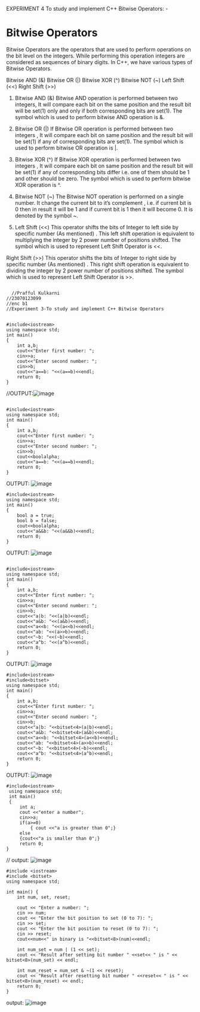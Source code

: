 EXPERIMENT 4 To study and implement C++ Bitwise Operators: -
#  Bitwise Operators
Bitwise Operators are the operators that are used to perform operations on the bit level on the integers.
While performing this operation integers are considered as sequences of binary digits. In C++, we have various types of Bitwise Operators.

Bitwise AND (&) Bitwise OR (|) Bitwise XOR (^) Bitwise NOT (~) Left Shift (<<) Right Shift (>>)

1. Bitwise AND (&)
Bitwise AND operation is performed between two integers, It will compare each bit on the same position and the result bit will be set(1) only
and only if both corresponding bits are set(1). The symbol which is used to perform bitwise AND operation is &.

3. Bitwise OR (|)
If Bitwise OR operation is performed between two integers , It will compare each bit on same position and the result bit will be set(1) if any of corresponding bits are set(1).
 The symbol which is used to perform bitwise OR operation is |.

5. Bitwise XOR (^)
If Bitwise XOR operation is performed between two integers , It will compare each bit on same position and the result bit will be set(1) if any of corresponding bits differ
 i.e. one of them should be 1 and other should be zero. The symbol which is used to perform bitwise XOR operation is ^.

7. Bitwise NOT (~)
The Bitwise NOT operation is performed on a single number. It change the current bit to it’s complement , i.e. if current bit is 0 then in result it will be 1
and if current bit is 1 then it will become 0. It is denoted by the symbol ~.

9. Left Shift (<<)
This operator shifts the bits of Integer to left side by specific number (As mentioned) .
 This left shift operation is equivalent to multiplying the integer by 2 power number of positions shifted. The symbol which is used to represent Left Shift Operator is <<.



Right Shift (>>)
This operator shifts the bits of Integer to right side by specific number (As mentioned) . This right shift operation is equivalent to dividing the integer by 2 power number of positions shifted. The symbol which is used to represent Left Shift Operator is >>.

~~~  code: 
  
  //Prafful Kulkarni
//23070123099
//enc b1
//Experiment 3-To study and implement C++ Bitwise Operators


#include<iostream>
using namespace std;
int main()
{
    int a,b;
    cout<<"Enter first number: ";
    cin>>a;
    cout<<"Enter second number: ";
    cin>>b;
    cout<<"a==b: "<<(a==b)<<endl;
    return 0;
}
~~~

//OUTPUT:![image](https://github.com/user-attachments/assets/f5b5c6f6-aaca-4a15-b23b-6bab86bbc43d)

~~~

#include<iostream>
using namespace std;
int main()
{
    int a,b;
    cout<<"Enter first number: ";
    cin>>a;
    cout<<"Enter second number: ";
    cin>>b;
    cout<<boolalpha;
    cout<<"a==b: "<<(a==b)<<endl;
    return 0;
}
~~~

OUTPUT:
![image](https://github.com/user-attachments/assets/7eb669f9-0b45-487a-b274-bb4d899014f0)


~~~
#include<iostream>
using namespace std;
int main()
{
    bool a = true;
    bool b = false;
    cout<<boolalpha;
    cout<<"a&&b: "<<(a&&b)<<endl;
    return 0;
}
~~~
OUTPUT:
![image](https://github.com/user-attachments/assets/d31fe099-0bb4-45f4-97a0-e8b1a21a86f4)

~~~

#include<iostream>
using namespace std;
int main()
{
    int a,b;
    cout<<"Enter first number: ";
    cin>>a;
    cout<<"Enter second number: ";
    cin>>b;
    cout<<"a|b: "<<(a|b)<<endl;
    cout<<"a&b: "<<(a&b)<<endl;
    cout<<"a<<b: "<<(a<<b)<<endl;
    cout<<"ab: "<<(a>>b)<<endl;
    cout<<"~b: "<<(~b)<<endl;
    cout<<"a^b: "<<(a^b)<<endl;
    return 0;
}
~~~

OUTPUT:
 ![image](https://github.com/user-attachments/assets/94f2e7b5-d9eb-40eb-84a7-ad4d5c4a1e92)


~~~
#include<iostream>
#include<bitset>
using namespace std;
int main()
{
    int a,b;
    cout<<"Enter first number: ";
    cin>>a;
    cout<<"Enter second number: ";
    cin>>b;
    cout<<"a|b: "<<bitset<4>(a|b)<<endl;
    cout<<"a&b: "<<bitset<4>(a&b)<<endl;
    cout<<"a<<b: "<<bitset<4>(a<<b)<<endl;
    cout<<"ab: "<<bitset<4>(a>>b)<<endl;
    cout<<"~b: "<<bitset<4>(~b)<<endl;
    cout<<"a^b: "<<bitset<4>(a^b)<<endl;
    return 0;
}
~~~
OUTPUT:
![image](https://github.com/user-attachments/assets/b05f13b1-fa05-4f91-bb45-55edae920ba1)

~~~
#include<iostream>
 using namespace std;
 int main()
 {
     int a;
     cout <<"enter a number";
     cin>>a;
     if(a>=0)
         { cout <<"a is greater than 0";}
     else
     {cout<<"a is smaller than 0";}
     return 0;
}
~~~
// output:
![image](https://github.com/user-attachments/assets/a9450b4d-075f-4261-b927-ef18309286c3)

~~~// bit position:
#include <iostream>
#include <bitset>
using namespace std;

int main() {
    int num, set, reset;
    
    cout << "Enter a number: ";
    cin >> num;
    cout << "Enter the bit position to set (0 to 7): ";
    cin >> set;
    cout << "Enter the bit position to reset (0 to 7): ";
    cin >> reset;
    cout<<num<<" in binary is "<<bitset<8>(num)<<endl;
   
    int num_set = num | (1 << set);
    cout << "Result after setting bit number " <<set<< " is " << bitset<8>(num_set) << endl;
    
    int num_reset = num_set & ~(1 << reset);
    cout << "Result after resetting bit number " <<reset<< " is " << bitset<8>(num_reset) << endl;
    return 0;
}
~~~
output:
![image](https://github.com/user-attachments/assets/28d1e420-1f54-4226-bb8f-d6037e58c616)



 
